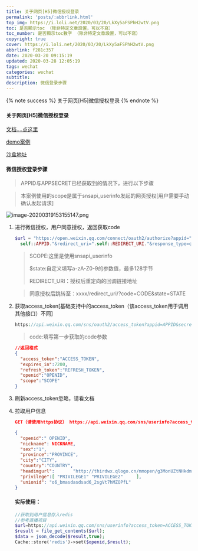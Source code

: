 ```yaml
---
title: 关于网页[H5]微信授权登录
permalink: 'posts/:abbrlink.html'
top_img: https://i.loli.net/2020/03/20/LkXy5aFSPhH2wtV.png
toc: 是否顯示toc （除非特定文章設置，可以不寫）
toc_number: 是否顯示toc數字 （除非特定文章設置，可以不寫）
copyright: true
cover: https://i.loli.net/2020/03/20/LkXy5aFSPhH2wtV.png
abbrlink: f281c357
date: 2020-03-20 09:15:19
updated: 2020-03-28 12:05:19
tags: wechat
categories: wechat
subtitle: 
description: 微信登录步骤
---
```



{% note success %}
关于网页[H5]微信授权登录
{% endnote %}

#### 关于网页[H5]微信授权登录

[文档....点这里](https://developers.weixin.qq.com/doc/offiaccount/OA_Web_Apps/Wechat_webpage_authorization.html)

[demo案例](https://www.cnblogs.com/sunshq/p/5132811.html)

[沙盒地址](https://mp.weixin.qq.com/debug/cgi-bin/sandboxinfo?action=showinfo&t=sandbox/index)

#### 微信授权登录步骤

> APPID与APPSECRET已经获取到的情况下，进行以下步骤

> 本案例使用的scope是属于snsapi_userinfo发起的网页授权[用户需要手动确认发起请求]

![image-20200319153155147.png](https://i.loli.net/2020/03/20/c7Ww6E23ImtZJaX.png)

1. 进行微信授权，用户同意授权，返回获取code

   ```php
   $url = "https://open.weixin.qq.com/connect/oauth2/authorize?appid=".
     self::APPID."&redirect_uri=".self::REDIRECT_URI."&response_type=code&scope=".self::SCOPE."&state=".self::STATE."#wechat_redirect";
   ```

   > SCOPE:这里是使用snsapi_userinfo
   >
   > $state:自定义填写a-zA-Z0-9的参数值，最多128字节
   >
   > REDIRECT_URI：授权后重定向的回调链接地址

   > 同意授权后跳转至：xxxx/redirect_uri/?code=CODE&state=STATE

2. 获取access_token[基础支持中的access_token（该access_token用于调用其他接口）不同]

   ```php
   https://api.weixin.qq.com/sns/oauth2/access_token?appid=APPID&secret=SECRET&code=CODE&grant_type=authorization_code
   ```

   > code:填写第一步获取的code参数

   ```json
   //返回格式
   {
     "access_token":"ACCESS_TOKEN",
     "expires_in":7200,
     "refresh_token":"REFRESH_TOKEN",
     "openid":"OPENID",
     "scope":"SCOPE" 
   }
   ```

3. 刷新access_token忽略，请看文档

4. 拉取用户信息

   ```json
   GET（请使用https协议） https://api.weixin.qq.com/sns/userinfo?access_token=ACCESS_TOKEN&openid=OPENID&lang=zh_CN
   ```

   ```json
   {   
     "openid":" OPENID",
     "nickname": NICKNAME,
     "sex":"1",
     "province":"PROVINCE",
     "city":"CITY",
     "country":"COUNTRY",
     "headimgurl":       "http://thirdwx.qlogo.cn/mmopen/g3MonUZtNHkdmzicIlibx6iaFqAc56vxLSUfpb6n5WKSYVY0ChQKkiaJSgQ1dZuTOgvLLrhJbERQQ4eMsv84eavHiaiceqxibJxCfHe/46",
     "privilege":[ "PRIVILEGE1" "PRIVILEGE2"     ],
     "unionid": "o6_bmasdasdsad6_2sgVt7hMZOPfL"
   }
   ```

    #### 实际使用：

    ```php
    //获取到用户信息存入redis
    //参考直播项目
    $url=https://api.weixin.qq.com/sns/userinfo?access_token=ACCESS_TOKEN&openid=OPENID&lang=zh_CN
    $result = file_get_contents($url);
    $data = json_decode($result,true);
    Cache::store('redis')->set($openid,$result);
    ```
